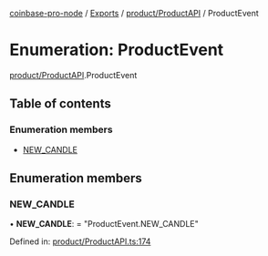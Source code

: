 [coinbase-pro-node](../README.md) / [Exports](../modules.md) / [product/ProductAPI](../modules/product_productapi.md) / ProductEvent

# Enumeration: ProductEvent

[product/ProductAPI](../modules/product_productapi.md).ProductEvent

## Table of contents

### Enumeration members

- [NEW_CANDLE](product_productapi.productevent.md#new_candle)

## Enumeration members

### NEW_CANDLE

• **NEW_CANDLE**: = "ProductEvent.NEW_CANDLE"

Defined in: [product/ProductAPI.ts:174](https://github.com/bennycode/coinbase-pro-node/blob/845b71d/src/product/ProductAPI.ts#L174)
